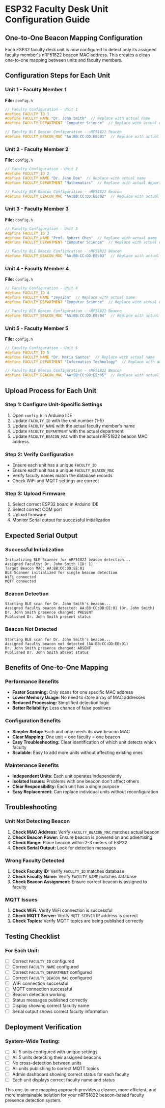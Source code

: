 # ESP32 Faculty Desk Unit Configuration Guide

## One-to-One Beacon Mapping Configuration

Each ESP32 faculty desk unit is now configured to detect only its assigned faculty member's nRF51822 beacon MAC address. This creates a clean one-to-one mapping between units and faculty members.

## Configuration Steps for Each Unit

### Unit 1 - Faculty Member 1
**File:** `config.h`
```cpp
// Faculty Configuration - Unit 1
#define FACULTY_ID 1
#define FACULTY_NAME "Dr. John Smith"  // Replace with actual name
#define FACULTY_DEPARTMENT "Computer Science"  // Replace with actual department

// Faculty BLE Beacon Configuration - nRF51822 Beacon
#define FACULTY_BEACON_MAC "AA:BB:CC:DD:EE:01"  // Replace with actual beacon MAC
```

### Unit 2 - Faculty Member 2
**File:** `config.h`
```cpp
// Faculty Configuration - Unit 2
#define FACULTY_ID 2
#define FACULTY_NAME "Dr. Jane Doe"  // Replace with actual name
#define FACULTY_DEPARTMENT "Mathematics"  // Replace with actual department

// Faculty BLE Beacon Configuration - nRF51822 Beacon
#define FACULTY_BEACON_MAC "AA:BB:CC:DD:EE:02"  // Replace with actual beacon MAC
```

### Unit 3 - Faculty Member 3
**File:** `config.h`
```cpp
// Faculty Configuration - Unit 3
#define FACULTY_ID 3
#define FACULTY_NAME "Prof. Robert Chen"  // Replace with actual name
#define FACULTY_DEPARTMENT "Computer Science"  // Replace with actual department

// Faculty BLE Beacon Configuration - nRF51822 Beacon
#define FACULTY_BEACON_MAC "AA:BB:CC:DD:EE:03"  // Replace with actual beacon MAC
```

### Unit 4 - Faculty Member 4
**File:** `config.h`
```cpp
// Faculty Configuration - Unit 4
#define FACULTY_ID 4
#define FACULTY_NAME "Jeysibn"  // Replace with actual name
#define FACULTY_DEPARTMENT "Computer Science"  // Replace with actual department

// Faculty BLE Beacon Configuration - nRF51822 Beacon
#define FACULTY_BEACON_MAC "AA:BB:CC:DD:EE:04"  // Replace with actual beacon MAC
```

### Unit 5 - Faculty Member 5
**File:** `config.h`
```cpp
// Faculty Configuration - Unit 5
#define FACULTY_ID 5
#define FACULTY_NAME "Dr. Maria Santos"  // Replace with actual name
#define FACULTY_DEPARTMENT "Information Technology"  // Replace with actual department

// Faculty BLE Beacon Configuration - nRF51822 Beacon
#define FACULTY_BEACON_MAC "AA:BB:CC:DD:EE:05"  // Replace with actual beacon MAC
```

## Upload Process for Each Unit

### Step 1: Configure Unit-Specific Settings
1. Open `config.h` in Arduino IDE
2. Update `FACULTY_ID` with the unit number (1-5)
3. Update `FACULTY_NAME` with the actual faculty member's name
4. Update `FACULTY_DEPARTMENT` with the actual department
5. Update `FACULTY_BEACON_MAC` with the actual nRF51822 beacon MAC address

### Step 2: Verify Configuration
- Ensure each unit has a unique `FACULTY_ID`
- Ensure each unit has a unique `FACULTY_BEACON_MAC`
- Verify faculty names match the database records
- Check WiFi and MQTT settings are correct

### Step 3: Upload Firmware
1. Select correct ESP32 board in Arduino IDE
2. Select correct COM port
3. Upload firmware
4. Monitor Serial output for successful initialization

## Expected Serial Output

### Successful Initialization
```
Initializing BLE Scanner for nRF51822 beacon detection...
Assigned Faculty: Dr. John Smith (ID: 1)
Target Beacon MAC: AA:BB:CC:DD:EE:01
BLE Scanner initialized for single beacon detection
WiFi connected
MQTT connected
```

### Beacon Detection
```
Starting BLE scan for Dr. John Smith's beacon...
Assigned faculty beacon detected: AA:BB:CC:DD:EE:01 (Dr. John Smith)
Dr. John Smith presence changed: PRESENT
Published Dr. John Smith present status
```

### Beacon Not Detected
```
Starting BLE scan for Dr. John Smith's beacon...
Assigned faculty beacon not detected (AA:BB:CC:DD:EE:01)
Dr. John Smith presence changed: ABSENT
Published Dr. John Smith absent status
```

## Benefits of One-to-One Mapping

### Performance Benefits
- **Faster Scanning:** Only scans for one specific MAC address
- **Lower Memory Usage:** No need to store array of MAC addresses
- **Reduced Processing:** Simplified detection logic
- **Better Reliability:** Less chance of false positives

### Configuration Benefits
- **Simpler Setup:** Each unit only needs its own beacon MAC
- **Clear Mapping:** One unit = one faculty = one beacon
- **Easy Troubleshooting:** Clear identification of which unit detects which faculty
- **Scalable:** Easy to add more units without affecting existing ones

### Maintenance Benefits
- **Independent Units:** Each unit operates independently
- **Isolated Issues:** Problems with one beacon don't affect others
- **Clear Responsibility:** Each unit has a single purpose
- **Easy Replacement:** Can replace individual units without reconfiguration

## Troubleshooting

### Unit Not Detecting Beacon
1. **Check MAC Address:** Verify `FACULTY_BEACON_MAC` matches actual beacon
2. **Check Beacon Power:** Ensure beacon is powered on and advertising
3. **Check Range:** Place beacon within 2-3 meters of ESP32
4. **Check Serial Output:** Look for detection messages

### Wrong Faculty Detected
1. **Check Faculty ID:** Verify `FACULTY_ID` matches database
2. **Check Faculty Name:** Verify `FACULTY_NAME` matches database
3. **Check Beacon Assignment:** Ensure correct beacon is assigned to faculty

### MQTT Issues
1. **Check WiFi:** Verify WiFi connection is successful
2. **Check MQTT Server:** Verify `MQTT_SERVER` IP address is correct
3. **Check Topics:** Verify MQTT topics are being published correctly

## Testing Checklist

### For Each Unit:
- [ ] Correct `FACULTY_ID` configured
- [ ] Correct `FACULTY_NAME` configured
- [ ] Correct `FACULTY_DEPARTMENT` configured
- [ ] Correct `FACULTY_BEACON_MAC` configured
- [ ] WiFi connection successful
- [ ] MQTT connection successful
- [ ] Beacon detection working
- [ ] Status messages published correctly
- [ ] Display showing correct faculty name
- [ ] Serial output shows correct faculty information

## Deployment Verification

### System-Wide Testing:
- [ ] All 5 units configured with unique settings
- [ ] All 5 units detecting their assigned beacons
- [ ] No cross-detection between units
- [ ] All units publishing to correct MQTT topics
- [ ] Admin dashboard showing correct status for each faculty
- [ ] Each unit displays correct faculty name and status

This one-to-one mapping approach provides a cleaner, more efficient, and more maintainable solution for your nRF51822 beacon-based faculty presence detection system.
